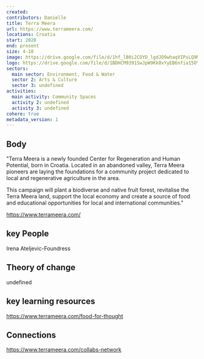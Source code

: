 ```yaml
---
created:
contributors: Danielle
title: Terra Meera
url: https://www.terrameera.com/
locations: Croatia
start: 2020
end: present
size: 4-10
image: https://drive.google.com/file/d/1hf_lB0i2COYD_lgdJO9whaqVIPsLQ9MZ/view?usp=drive_link
logo: https://drive.google.com/file/d/1BDHCM9391SwJpW9Kk0xYyEB6nfia15OY/view?usp=drive_link
sectors:
  main sector: Environment, Food & Water
  sector 2: Arts & Culture
  sector 3: undefined
activities: 
  main activity: Community Spaces
  activity 2: undefined
  activity 3: undefined
cohere: true
metadata_version: 1
---
```



## Body

"Terra Meera is a newly founded Center for Regeneration and Human Potential, born in Croatia. Located in an abandoned valley, Terra Meera pioneers are laying the foundations for a community project dedicated to local and regenerative agriculture in the area.

This campaign will plant a biodiverse and native fruit forest, revitalise the Terra Meera land, support the local economy and create a source of food and educational opportunities for local and international communities."

https://www.terrameera.com/

## key People

Irena Ateljevic-Foundress

## Theory of change

undefined

## key learning resources

https://www.terrameera.com/food-for-thought

## Connections

https://www.terrameera.com/collabs-network


